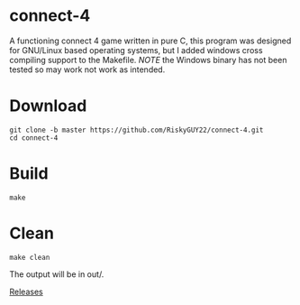 # connect-4

A functioning connect 4 game written in pure C, this program was designed for
GNU/Linux based operating systems, but I added windows cross compiling support
to the Makefile. *NOTE* the Windows binary has not been tested so may work not
work as intended.

# Download
    git clone -b master https://github.com/RiskyGUY22/connect-4.git
    cd connect-4

# Build
    make

# Clean
    make clean

The output will be in out/.

[Releases](https://github.com/RiskyGUY22/connect-4/releases)